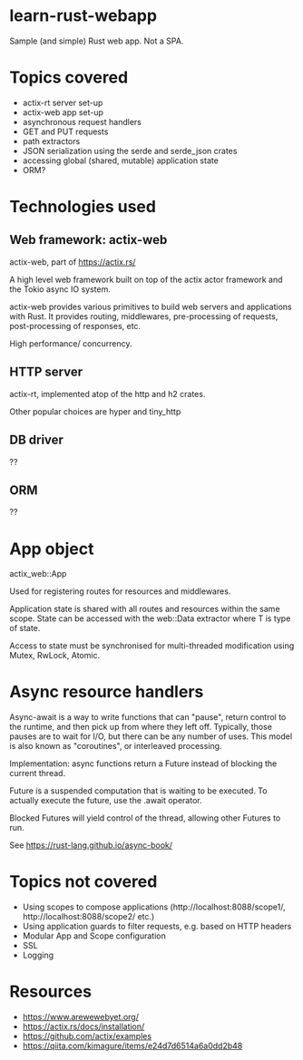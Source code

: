 # learn-rust-webapp

Sample (and simple) Rust web app. Not a SPA.

# Topics covered

* actix-rt server set-up
* actix-web app set-up
* asynchronous request handlers
* GET and PUT requests
* path extractors
* JSON serialization using the serde and serde_json crates
* accessing global (shared, mutable) application state
* ORM?

# Technologies used

## Web framework: actix-web

actix-web, part of https://actix.rs/

A high level web framework built on top of the actix actor framework and the Tokio async IO system. 

actix-web provides various primitives to build web servers and applications with Rust.
It provides routing, middlewares, pre-processing of requests, post-processing of responses, etc.
 
High performance/ concurrency.

## HTTP server

actix-rt, implemented atop of the http and h2 crates.

Other popular choices are hyper and tiny_http

## DB driver

??

## ORM

?? 

# App object

actix_web::App

Used for registering routes for resources and middlewares.

Application state is shared with all routes and resources within the same scope.
State can be accessed with the web::Data<T> extractor where T is type of state.

Access to state must be synchronised for multi-threaded modification using Mutex, RwLock, Atomic.

# Async resource handlers

Async-await is a way to write functions that can "pause", return control to the runtime, and then pick up from where they left off.
Typically, those pauses are to wait for I/O, but there can be any number of uses.
This model is also known as "coroutines", or interleaved processing.

Implementation: async functions return a Future instead of blocking the current thread.

Future is a suspended computation that is waiting to be executed. To actually execute the future, use the .await operator.

Blocked Futures will yield control of the thread, allowing other Futures to run.

See https://rust-lang.github.io/async-book/

# Topics not covered

* Using scopes to compose applications (http://localhost:8088/scope1/, http://localhost:8088/scope2/ etc.)
* Using application guards to filter requests, e.g. based on HTTP headers
* Modular App and Scope configuration
* SSL
* Logging

# Resources

* https://www.arewewebyet.org/
* https://actix.rs/docs/installation/
* https://github.com/actix/examples
* https://qiita.com/kimagure/items/e24d7d6514a6a0dd2b48
